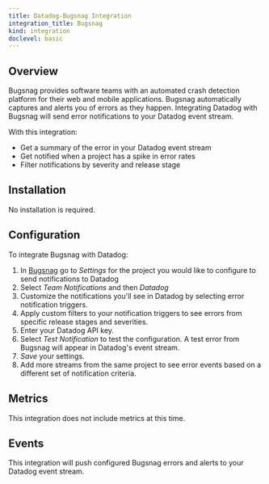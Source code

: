 ```yaml
---
title: Datadog-Bugsnag Integration
integration_title: Bugsnag
kind: integration
doclevel: basic
---
```


## Overview

Bugsnag provides software teams with an automated crash detection platform for their web and mobile applications. Bugsnag automatically captures and alerts you of errors as they happen. Integrating Datadog with Bugsnag will send error notifications to your Datadog event stream.

With this integration:

- Get a summary of the error in your Datadog event stream
- Get notified when a project has a spike in error rates
- Filter notifications by severity and release stage

## Installation

No installation is required.

## Configuration

To integrate Bugsnag with Datadog:

1. In [Bugsnag](https://bugsnag.com/) go to _Settings_ for the project you would like to configure to send notifications to Datadog
1. Select _Team Notifications_ and then _Datadog_
1. Customize the notifications you'll see in Datadog by selecting error notification triggers.
1. Apply custom filters to your notification triggers to see errors from specific release stages and severities.
1. Enter your Datadog API key.
1. Select _Test Notification_ to test the configuration. A test error from Bugsnag will appear in Datadog's event stream.
1. _Save_ your settings.
1. Add more streams from the same project to see error events based on a different set of notification criteria.


## Metrics

This integration does not include metrics at this time.

## Events

This integration will push configured Bugsnag errors and alerts to your Datadog event stream.
